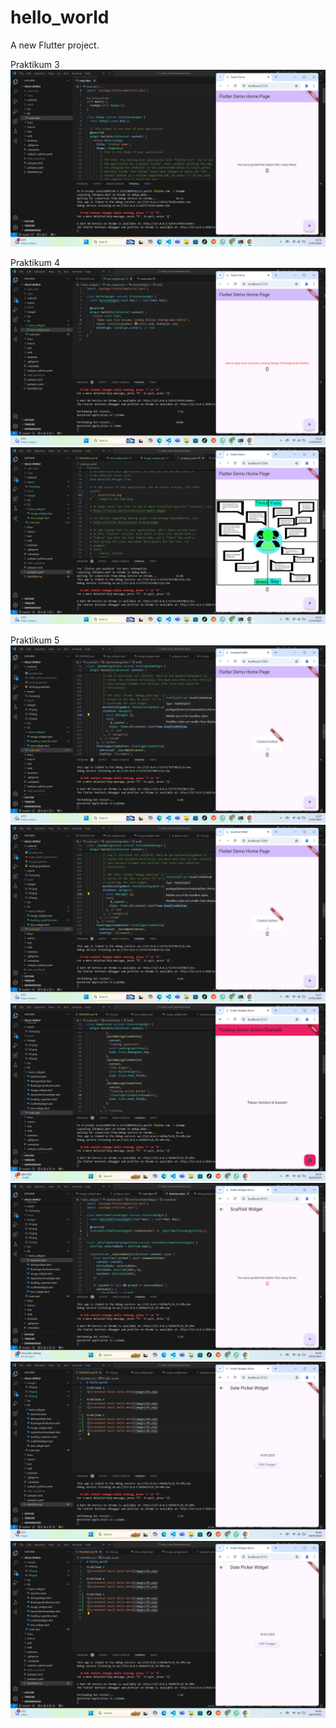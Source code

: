 # hello_world

A new Flutter project.

Praktikum 3
![Screnshoot hasil Hello Word](images/01.png)

Praktikum 4
![Screnshoot hasil Hello Word](images/02.png)
![Screnshoot hasil Hello Word](images/03.png)

Praktikum 5
![Screnshoot hasil Hello Word](images/04.png)
![Screnshoot hasil Hello Word](images/04.png)
![Screnshoot hasil Hello Word](images/05.png)
![Screnshoot hasil Hello Word](images/06.png)
![Screnshoot hasil Hello Word](images/07.png)
![Screnshoot hasil Hello Word](images/07.png)

